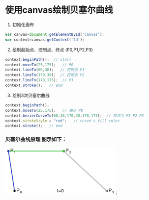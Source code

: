 # 使用canvas绘制贝塞尔曲线 

1. 初始化画布

```javascript
var canvas=document.getElementById('canvas');
var context=canvas.getContext('2d');
```

2. 绘制起始点、控制点、终点 (P0,P1,P2,P3)	

```javascript
context.beginPath();  // start
context.moveTo(25,175);   // P0
context.lineTo(60,30);   // 控制点 P1
context.lineTo(170,30);  // 控制点 P2
context.lineTo(170,175);  // P3
context.stroke();   // end
```

3. 绘制3次贝塞尔曲线

```javascript
context.beginPath(); 
context.moveTo(25,175);   // 端点 P0
context.bezierCurveTo(60,30,170,30,170,175);  // 依次为 P1 P2 P3 
context.strokeStyle = "red";   // curve's fill color
context.stroke();   // end
```


### 贝塞尔曲线原理 图示如下：

![贝塞尔曲线原理图](https://github.com/nixinyudada/beziercurve/blob/master/img/biziercurve_3.gif?raw=true);
